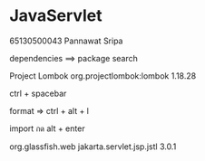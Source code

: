 # JavaServlet

65130500043
Pannawat Sripa

dependencies ==> package search

Project Lombok org.projectlombok:lombok 1.18.28

ctrl + spacebar

format => ctrl + alt + l

import กด alt + enter

<!-- https://mvnrepository.com/artifact/org.glassfish.web/jakarta.servlet.jsp.jstl -->
<dependency>
    <groupId>org.glassfish.web</groupId>
    <artifactId>jakarta.servlet.jsp.jstl</artifactId>
    <version>3.0.1</version>
</dependency>
